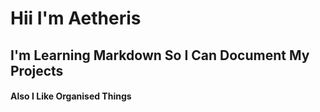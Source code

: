 # Hii I'm Aetheris
## I'm Learning Markdown So I Can Document My Projects
#### Also I Like Organised Things
